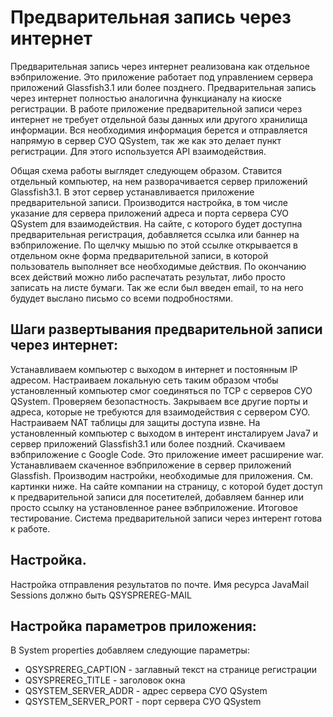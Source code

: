 # Предварительная запись через интернет #

Предварительная запись через интернет реализована как отдельное вэбприложение. Это приложение работает под управлением сервера приложений Glassfish3.1 или более позднего. Предварительная запись через интернет полностью аналогична функцианалу на киоске регистрации. В работе приложение предварительной записи через интернет не требует отдельной базы данных или другого хранилища информации. Вся необходимия информация берется и отправляется напрямую в сервер СУО QSystem, так же как это делает пункт регистрации. Для этого используется API взаимодействия.

Общая схема работы выглядет следующем образом. Ставится отдельный компьютер, на нем разворачивается сервер приложений Glassfish3.1. В этот сервер устанавливается приложение предварительной записи. Производится настройка, в том числе указание для сервера приложений адреса и порта сервера СУО QSystem для взаимодействия. На сайте, с которого будет доступна предварительная регистрация, добавляется ссылка или баннер на вэбприложение. По щелчку мышью по этой ссылке открывается в отдельном окне форма предварительной записи, в которой пользователь выполняет все необходимые действия. По окончанию всех действий можно либо распечатать результат, либо просто записать на листе бумаги. Так же если был введен email, то на него будудет выслано письмо со всеми подробностями.

## Шаги развертывания предварительной записи через интернет: ##

Устанавливаем компьютер с выходом в интернет и постоянным IP адресом.
Настраиваем локальную сеть таким образом чтобы установленный компьютер смог соединяться по TCP с серверов СУО QSystem.
Проверяем безопастность. Закрываем все другие порты и адреса, которые не требуются для взаимодействия с сервером СУО. Настраиваем NAT таблицы для защиты доступа извне.
На установленный компьютер с выходом в интерент инсталируем Java7 и сервер приложений Glassfish3.1 или более поздний.
Скачиваем вэбприложение с Google Code. Это приложение имеет расширение war.
Устанавливаем скаченное вэбприложение в сервер приложений Glassfish.
Производим настройки, необходимые для приложения. См. картинки ниже.
На сайте компании на страницу, с которой будет доступ к предварительной записи для посетителей, добавляем баннер или просто ссылку на установленное ранее вэбприложение.
Итоговое тестирование. Система предварительной записи через интерент готова к работе.

## Настройка. ##

Настройка отправления результатов по почте. Имя ресурса JavaMail Sessions должно быть QSYSPREREG-MAIL

## Настройка параметров приложения: ##
В System properties добавляем следующие параметры:

  * QSYSPREREG\_CAPTION - заглавный текст на странице регистрации
  * QSYSPREREG\_TITLE - заголовок окна
  * QSYSTEM\_SERVER\_ADDR - адрес сервера СУО QSystem
  * QSYSTEM\_SERVER\_PORT  - порт сервера СУО QSystem